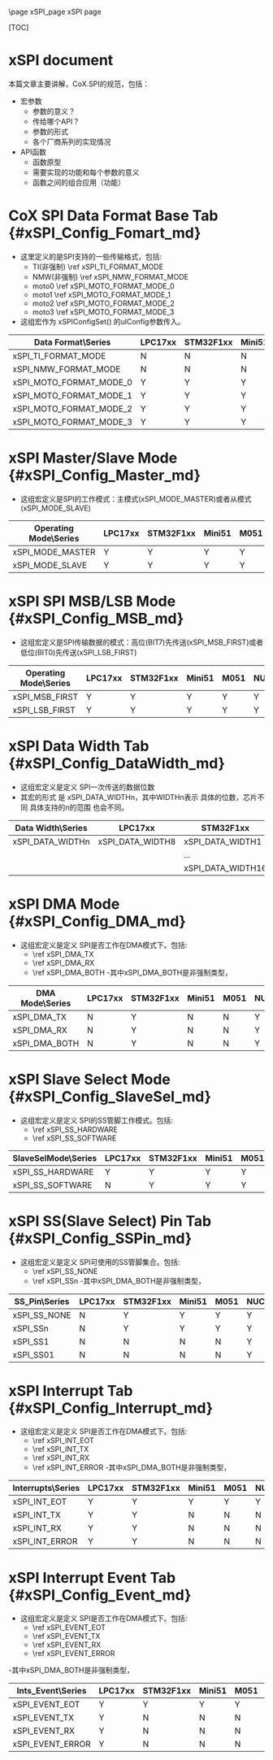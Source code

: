 \page xSPI_page xSPI page 

[TOC]

xSPI document
======
本篇文章主要讲解，CoX.SPI的规范，包括：
- 宏参数
    - 参数的意义？
    - 传给哪个API？
    - 参数的形式
    - 各个厂商系列的实现情况
- API函数
    - 函数原型
    - 需要实现的功能和每个参数的意义
    - 函数之间的组合应用（功能）

CoX SPI Data Format Base Tab   {#xSPI_Config_Fomart_md}
====================
- 这里定义的是SPI支持的一些传输格式，包括:
    - TI(非强制) \ref xSPI_TI_FORMAT_MODE
    - NMW(非强制) \ref xSPI_NMW_FORMAT_MODE
    - moto0 \ref xSPI_MOTO_FORMAT_MODE_0
    - moto1 \ref xSPI_MOTO_FORMAT_MODE_1
    - moto2 \ref xSPI_MOTO_FORMAT_MODE_2
    - moto3 \ref xSPI_MOTO_FORMAT_MODE_3
- 这组宏作为 xSPIConfigSet() 的ulConfig参数传入。

Data Format\Series      | LPC17xx | STM32F1xx | Mini51 | M051 | NUC1xx | NUC122 | NUC123 | NUC2xx | KLx | HT32F125x | HT32F175x |   
----------------------- | --------| ----------| -------| -----| -------| -------| -------| -------| ----| ----------| ----------|   
xSPI_TI_FORMAT_MODE     |    N    |     N     |    N   |   N  |    N   |    N   |    N   |    N   |  N  |     N     |     N     |
xSPI_NMW_FORMAT_MODE    |    N    |     N     |    N   |   N  |    N   |    N   |    N   |    N   |  N  |     N     |     N     |
xSPI_MOTO_FORMAT_MODE_0 |    Y    |     Y     |    Y   |   Y  |    Y   |    Y   |    Y   |    Y   |  Y  |     Y     |     Y     |
xSPI_MOTO_FORMAT_MODE_1 |    Y    |     Y     |    Y   |   Y  |    Y   |    Y   |    Y   |    Y   |  Y  |     Y     |     Y     |
xSPI_MOTO_FORMAT_MODE_2 |    Y    |     Y     |    Y   |   Y  |    Y   |    Y   |    Y   |    Y   |  Y  |     Y     |     Y     |
xSPI_MOTO_FORMAT_MODE_3 |    Y    |     Y     |    Y   |   Y  |    Y   |    Y   |    Y   |    Y   |  Y  |     Y     |     Y     |

xSPI Master/Slave Mode      {#xSPI_Config_Master_md}
=====================
- 这组宏定义是SPI的工作模式：主模式(xSPI_MODE_MASTER)或者从模式(xSPI_MODE_SLAVE)

Operating Mode\Series | LPC17xx | STM32F1xx | Mini51 | M051 | NUC1xx | NUC122 | NUC123 | NUC2xx | KLx | HT32F125x | HT32F175x |   
--------------------- | --------| ----------| -------| -----| -------| -------| -------| -------| ----| ----------| ----------|   
xSPI_MODE_MASTER      |    Y    |     Y     |    Y   |   Y  |    Y   |    Y   |    Y   |    Y   |  Y  |     Y     |     Y     |
xSPI_MODE_SLAVE       |    Y    |     Y     |    Y   |   Y  |    Y   |    Y   |    Y   |    Y   |  Y  |     Y     |     Y     |

xSPI SPI MSB/LSB Mode       {#xSPI_Config_MSB_md}
====================
- 这组宏定义是SPI传输数据的模式：高位(BIT7)先传送(xSPI_MSB_FIRST)或者低位(BIT0)先传送(xSPI_LSB_FIRST)

Operating Mode\Series | LPC17xx | STM32F1xx | Mini51 | M051 | NUC1xx | NUC122 | NUC123 | NUC2xx | KLx | HT32F125x | HT32F175x |   
--------------------- | --------| ----------| -------| -----| -------| -------| -------| -------| ----| ----------| ----------|   
xSPI_MSB_FIRST        |    Y    |     Y     |    Y   |   Y  |    Y   |    Y   |    Y   |    Y   |  Y  |     Y     |     Y     |
xSPI_LSB_FIRST        |    Y    |     Y     |    Y   |   Y  |    Y   |    Y   |    Y   |    Y   |  Y  |     Y     |     Y     |


xSPI Data Width Tab         {#xSPI_Config_DataWidth_md}
==============
- 这组宏定义是定义 SPI一次传送的数据位数
- 其宏的形式 是 xSPI_DATA_WIDTHn，其中WIDTHn表示 具体的位数，芯片不同 具体支持的n的范围 也会不同。

Data Width\Series |       LPC17xx    |      STM32F1xx   | Mini51/M051/NUC1xx/NUC122/NUC123/NUC2xx |        KLx       | HT32F125x/HT32F175x |   
------------------| -----------------| -----------------| ----------------------------------------| -----------------| --------------------|  
xSPI_DATA_WIDTHn  | xSPI_DATA_WIDTH8 | xSPI_DATA_WIDTH1 |           xSPI_DATA_WIDTH1              | xSPI_DATA_WIDTH8 |  xSPI_DATA_WIDTH1   |
                | |        ...       |        ...       |                   ...                   |                  |          ...        |
                | | xSPI_DATA_WIDTH16| xSPI_DATA_WIDTH16|           xSPI_DATA_WIDTH32             |                  |  xSPI_DATA_WIDTH16  |

				  
xSPI DMA Mode               {#xSPI_Config_DMA_md}
==============
- 这组宏定义是定义 SPI是否工作在DMA模式下。包括:
    - \ref xSPI_DMA_TX
    - \ref xSPI_DMA_RX
	- \ref xSPI_DMA_BOTH
-其中xSPI_DMA_BOTH是非强制类型，

DMA Mode\Series | LPC17xx | STM32F1xx | Mini51 | M051 | NUC1xx | NUC122 | NUC123 | NUC2xx | KLx | HT32F125x | HT32F175x |
--------------- | --------| ----------| -------| -----| -------| -------| -------| -------| ----| ----------| ----------|
xSPI_DMA_TX     |    N    |     Y     |    N   |   N  |    Y   |    N   |    Y   |    Y   |  Y  |     N     |     Y     |
xSPI_DMA_RX     |    N    |     Y     |    N   |   N  |    Y   |    N   |    Y   |    Y   |  Y  |     N     |     Y     |
xSPI_DMA_BOTH   |    N    |     Y     |    N   |   N  |    Y   |    N   |    Y   |    Y   |  N  |     N     |     N     |


xSPI Slave Select Mode             {#xSPI_Config_SlaveSel_md}
==============
- 这组宏定义是定义 SPI的SS管脚工作模式。包括:
    - \ref xSPI_SS_HARDWARE
    - \ref xSPI_SS_SOFTWARE

SlaveSelMode\Series | LPC17xx | STM32F1xx | Mini51 | M051 | NUC1xx | NUC122 | NUC123 | NUC2xx | KLx | HT32F125x | HT32F175x |  
------------------- | --------| ----------| -------| -----| -------| -------| -------| -------| ----| ----------| ----------|
xSPI_SS_HARDWARE    |    Y    |     Y     |    Y   |   Y  |    Y   |    Y   |    Y   |    Y   |  Y  |     Y     |     Y     |
xSPI_SS_SOFTWARE    |    N    |     Y     |    Y   |   Y  |    Y   |    Y   |    Y   |    Y   |  N  |     Y     |     Y     |


xSPI SS(Slave Select) Pin Tab    {#xSPI_Config_SSPin_md}
==============
- 这组宏定义是定义 SPI可使用的SS管脚集合。包括:
    - \ref xSPI_SS_NONE
    - \ref xSPI_SSn
-其中xSPI_DMA_BOTH是非强制类型，

SS_Pin\Series | LPC17xx | STM32F1xx | Mini51 | M051 | NUC1xx | NUC122 | NUC123 | NUC2xx | KLx | HT32F125x | HT32F175x |   
------------- | --------| ----------| -------| -----| -------| -------| -------| -------| ----| ----------| ----------|
xSPI_SS_NONE  |    N    |     Y     |    Y   |   Y  |    Y   |    Y   |    Y   |    Y   |  Y  |     Y     |     Y     |
xSPI_SSn      |    N    |     Y     |    Y   |   Y  |    Y   |    Y   |    Y   |    Y   |  N  |     N     |     N     |
xSPI_SS1      |    N    |     N     |    N   |   N  |    Y   |    Y   |    Y   |    Y   |  N  |     N     |     N     |
xSPI_SS01     |    N    |     N     |    N   |   N  |    Y   |    Y   |    Y   |    Y   |  N  |     N     |     N     |


xSPI Interrupt Tab             {#xSPI_Config_Interrupt_md}
==============
- 这组宏定义是定义 SPI是否工作在DMA模式下。包括:
    - \ref xSPI_INT_EOT
    - \ref xSPI_INT_TX
	- \ref xSPI_INT_RX
	- \ref xSPI_INT_ERROR
-其中xSPI_DMA_BOTH是非强制类型，

Interrupts\Series | LPC17xx | STM32F1xx | Mini51 | M051 | NUC1xx | NUC122 | NUC123 | NUC2xx | KLx | HT32F125x | HT32F175x |   
----------------- | --------| ----------| -------| -----| -------| -------| -------| -------| ----| ----------| ----------|
xSPI_INT_EOT      |    Y    |     Y     |    Y   |   Y  |    Y   |    Y   |    Y   |    Y   |  Y  |     Y     |     Y     |
xSPI_INT_TX       |    Y    |     Y     |    N   |   N  |    N   |    N   |    N   |    N   |  Y  |     Y     |     Y     |
xSPI_INT_RX       |    Y    |     Y     |    N   |   N  |    N   |    N   |    N   |    N   |  Y  |     Y     |     Y     |
xSPI_INT_ERROR    |    Y    |     Y     |    N   |   N  |    N   |    N   |    N   |    N   |  Y  |     Y     |     Y     |

xSPI Interrupt Event Tab         {#xSPI_Config_Event_md}
==============
- 这组宏定义是定义 SPI是否工作在DMA模式下。包括:
    - \ref xSPI_EVENT_EOT
    - \ref xSPI_EVENT_TX
	- \ref xSPI_EVENT_RX
	- \ref xSPI_EVENT_ERROR
	
-其中xSPI_DMA_BOTH是非强制类型，

Ints_Event\Series | LPC17xx | STM32F1xx | Mini51 | M051 | NUC1xx | NUC122 | NUC123 | NUC2xx | KLx | HT32F125x | HT32F175x |   
----------------- | --------| ----------| -------| -----| -------| -------| -------| -------| ----| ----------| ----------|
xSPI_EVENT_EOT    |    Y    |     Y     |    Y   |   Y  |    Y   |    Y   |    Y   |    Y   |  Y  |     Y     |     Y     |
xSPI_EVENT_TX     |    Y    |     N     |    N   |   N  |    N   |    N   |    N   |    N   |  Y  |     Y     |     Y     |
xSPI_EVENT_RX     |    Y    |     N     |    N   |   N  |    N   |    N   |    N   |    N   |  Y  |     Y     |     Y     |
xSPI_EVENT_ERROR  |    Y    |     N     |    N   |   N  |    N   |    N   |    N   |    N   |  N  |     Y     |     Y     |
